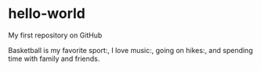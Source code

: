 # hello-world
My first repository on GitHub

Basketball is my favorite sport:, I love music:, going on hikes:, and spending time with family and friends.

